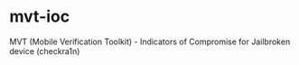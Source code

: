 # mvt-ioc
MVT (Mobile Verification Toolkit) - Indicators of Compromise for Jailbroken device (checkra1n)
